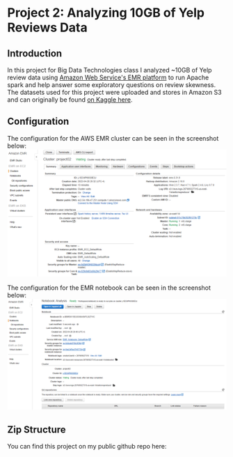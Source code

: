 # Project 2: Analyzing 10GB of Yelp Reviews Data

## Introduction
In this project for Big Data Technologies class I analyzed ~10GB of Yelp review data using [Amazon Web Service's EMR platform](https://aws.amazon.com/emr/) to run Apache spark and help answer some exploratory questions on review skewness. The datasets used for this project were uploaded and stores in Amazon S3 and can originally be found [on Kaggle here](https://www.kaggle.com/datasets/yelp-dataset/yelp-dataset).

## Configuration
The configuration for the AWS EMR cluster can be seen in the screenshot below:
![cluster_configuration](assets/cluster_configuration.png)

The configuration for the EMR notebook can be seen in the screenshot below:
![notebook_configuration](assets/notebook_configuration.png)

## Zip Structure
You can find this project on my public github repo here: 
